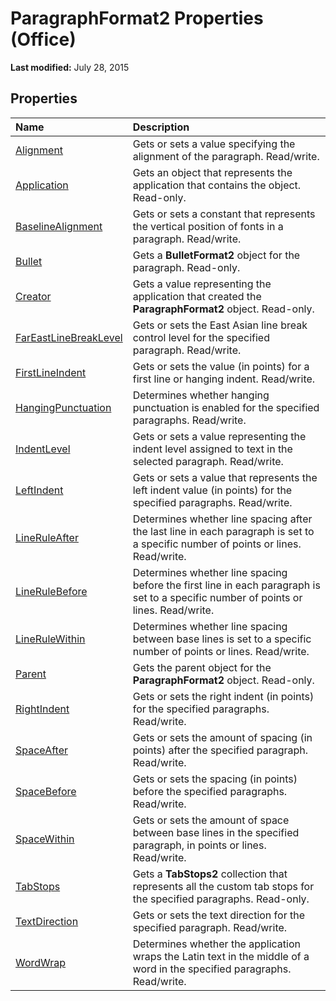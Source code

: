 
# ParagraphFormat2 Properties (Office)

 **Last modified:** July 28, 2015


## Properties



|**Name**|**Description**|
|:-----|:-----|
| [Alignment](8651f8e8-6e4d-f9b6-10b4-8ea3ee634bb4.md)|Gets or sets a value specifying the alignment of the paragraph. Read/write.|
| [Application](2535a031-3fbb-3a86-e8f9-f4a91dd2278c.md)|Gets an object that represents the application that contains the object. Read-only.|
| [BaselineAlignment](498b4f51-ed3b-94f4-2db1-afb02eeced40.md)|Gets or sets a constant that represents the vertical position of fonts in a paragraph. Read/write.|
| [Bullet](b47552ad-3519-b466-eeb8-a15bbeac18f7.md)|Gets a  **BulletFormat2** object for the paragraph. Read-only.|
| [Creator](361e1314-965c-0739-0ef8-f6d07e3db259.md)|Gets a value representing the application that created the  **ParagraphFormat2** object. Read-only.|
| [FarEastLineBreakLevel](c837e6f9-280f-37eb-1d9b-6a28b397429c.md)|Gets or sets the East Asian line break control level for the specified paragraph. Read/write.|
| [FirstLineIndent](5568a8c6-eb55-77b9-63a6-cfa453b1c032.md)|Gets or sets the value (in points) for a first line or hanging indent. Read/write.|
| [HangingPunctuation](9e1219b7-f534-eacf-68de-eef53f427ae3.md)|Determines whether hanging punctuation is enabled for the specified paragraphs. Read/write.|
| [IndentLevel](b0f5f02e-54cb-1518-4d46-0b9740010226.md)|Gets or sets a value representing the indent level assigned to text in the selected paragraph. Read/write.|
| [LeftIndent](cf4a4205-9123-505b-0f75-d021ac188035.md)|Gets or sets a value that represents the left indent value (in points) for the specified paragraphs. Read/write.|
| [LineRuleAfter](f26c1375-13de-eb0b-3446-fb2ce173caad.md)|Determines whether line spacing after the last line in each paragraph is set to a specific number of points or lines. Read/write.|
| [LineRuleBefore](8fff6daa-b7de-f490-6137-efc49c45c8dc.md)|Determines whether line spacing before the first line in each paragraph is set to a specific number of points or lines. Read/write.|
| [LineRuleWithin](356a02e9-cc99-9ab6-4ba3-36b0a6d07542.md)|Determines whether line spacing between base lines is set to a specific number of points or lines. Read/write.|
| [Parent](889a6ae2-63dc-32d9-bffe-a9bd58dbf46b.md)|Gets the parent object for the  **ParagraphFormat2** object. Read-only.|
| [RightIndent](7d5f3301-ab4e-5c68-c37b-8cd51d9715e5.md)|Gets or sets the right indent (in points) for the specified paragraphs. Read/write.|
| [SpaceAfter](f00dff14-9d0b-aff5-c323-c1c71b28c127.md)|Gets or sets the amount of spacing (in points) after the specified paragraph. Read/write.|
| [SpaceBefore](2e028be2-72d2-0101-a148-038957851cf2.md)|Gets or sets the spacing (in points) before the specified paragraphs. Read/write.|
| [SpaceWithin](ef911561-d0ea-e321-4505-a400866f6faf.md)|Gets or sets the amount of space between base lines in the specified paragraph, in points or lines. Read/write.|
| [TabStops](66d32bd6-bfca-83c2-65cb-bf8491aa0af4.md)|Gets a  **TabStops2** collection that represents all the custom tab stops for the specified paragraphs. Read-only.|
| [TextDirection](e1a1ce25-0a6f-7c02-ed11-4af6f44a55f6.md)|Gets or sets the text direction for the specified paragraph. Read/write.|
| [WordWrap](5f81d59a-94aa-0cf7-e81d-4013063ad245.md)|Determines whether the application wraps the Latin text in the middle of a word in the specified paragraphs. Read/write.|

